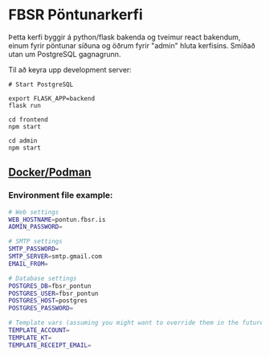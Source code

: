 # FBSR Pöntunarkerfi

Þetta kerfi byggir á python/flask bakenda og tveimur react bakendum, einum fyrir pöntunar síðuna og öðrum fyrir "admin" hluta kerfisins.
Smíðað utan um PostgreSQL gagnagrunn.

Til að keyra upp development server:

    # Start PostgreSQL

    export FLASK_APP=backend
    flask run
    
    cd frontend
    npm start
    
    cd admin
    npm start

## [Docker/Podman](README.docker.md)

### Environment file example:

```sh
# Web settings
WEB_HOSTNAME=pontun.fbsr.is
ADMIN_PASSWORD=

# SMTP settings
SMTP_PASSWORD=
SMTP_SERVER=smtp.gmail.com
EMAIL_FROM=

# Database settings
POSTGRES_DB=fbsr_pontun
POSTGRES_USER=fbsr_pontun
POSTGRES_HOST=postgres
POSTGRES_PASSWORD=

# Template vars (assuming you might want to override them in the future)
TEMPLATE_ACCOUNT=
TEMPLATE_KT=
TEMPLATE_RECEIPT_EMAIL=
```
